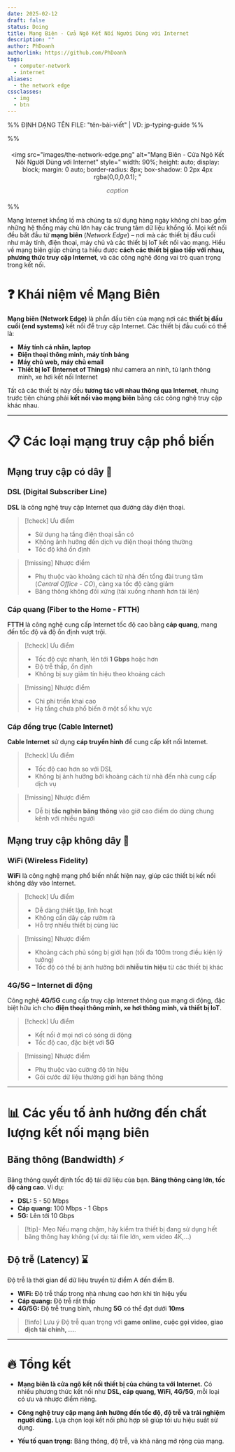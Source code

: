 ```yaml
---
date: 2025-02-12
draft: false
status: Doing
title: Mạng Biên - Cửa Ngõ Kết Nối Người Dùng với Internet
description: ""
author: PhDoanh
authorlink: https://github.com/PhDoanh
tags:
  - computer-network
  - internet
aliases:
  - the network edge
cssclasses:
  - img
  - btn
---
```

%% ĐỊNH DẠNG TÊN FILE: "tên-bài-viết" | VD: jp-typing-guide %%

%% <figure style="text-align: center; margin: 20px auto;">
  <img 
    src="images/the-network-edge.png"
    alt="Mạng Biên - Cửa Ngõ Kết Nối Người Dùng với Internet" 
    style="
      width: 90%;
      height: auto;
      display: block;
      margin: 0 auto;
      border-radius: 8px;
      box-shadow: 0 2px 4px rgba(0,0,0,0.1);
    "
  >
  <figcaption style="
    font-style: italic;
    color: #666;
    margin-top: 10px;
    font-size: 1em;
    padding: 0 10px;
  ">
    <em>caption</em>
  </figcaption>
</figure> %%

Mạng Internet khổng lồ mà chúng ta sử dụng hàng ngày không chỉ bao gồm những hệ thống máy chủ lớn hay các trung tâm dữ liệu khổng lồ. Mọi kết nối đều bắt đầu từ **mạng biên** (_Network Edge_) – nơi mà các thiết bị đầu cuối như máy tính, điện thoại, máy chủ và các thiết bị IoT kết nối vào mạng. Hiểu về mạng biên giúp chúng ta hiểu được **cách các thiết bị giao tiếp với nhau, phương thức truy cập Internet**, và các công nghệ đóng vai trò quan trọng trong kết nối.

# ❓ Khái niệm về Mạng Biên

**Mạng biên (Network Edge)** là phần đầu tiên của mạng nơi các **thiết bị đầu cuối (end systems)** kết nối để truy cập Internet. Các thiết bị đầu cuối có thể là:

- **Máy tính cá nhân, laptop**
- **Điện thoại thông minh, máy tính bảng**
- **Máy chủ web, máy chủ email**
- **Thiết bị IoT (Internet of Things)** như camera an ninh, tủ lạnh thông minh, xe hơi kết nối Internet

Tất cả các thiết bị này đều **tương tác với nhau thông qua Internet**, nhưng trước tiên chúng phải **kết nối vào mạng biên** bằng các công nghệ truy cập khác nhau.

---

# 📋 Các loại mạng truy cập phổ biến

## Mạng truy cập có dây 🔌

### DSL (Digital Subscriber Line)

**DSL** là công nghệ truy cập Internet qua đường dây điện thoại.

> [!check] Ưu điểm
> - Sử dụng hạ tầng điện thoại sẵn có
> - Không ảnh hưởng đến dịch vụ điện thoại thông thường
> - Tốc độ khá ổn định

> [!missing] Nhược điểm
> - Phụ thuộc vào khoảng cách từ nhà đến tổng đài trung tâm (_Central Office - CO_), càng xa tốc độ càng giảm
> - Băng thông không đối xứng (tải xuống nhanh hơn tải lên)

### Cáp quang (Fiber to the Home - FTTH)

**FTTH** là công nghệ cung cấp Internet tốc độ cao bằng **cáp quang**, mang đến tốc độ và độ ổn định vượt trội.

> [!check] Ưu điểm
> - Tốc độ cực nhanh, lên tới **1 Gbps** hoặc hơn
> - Độ trễ thấp, ổn định
> - Không bị suy giảm tín hiệu theo khoảng cách

> [!missing] Nhược điểm
> - Chi phí triển khai cao
> - Hạ tầng chưa phổ biến ở một số khu vực

### Cáp đồng trục (Cable Internet)

**Cable Internet** sử dụng **cáp truyền hình** để cung cấp kết nối Internet.

> [!check] Ưu điểm
> - Tốc độ cao hơn so với DSL
> - Không bị ảnh hưởng bởi khoảng cách từ nhà đến nhà cung cấp dịch vụ

> [!missing] Nhược điểm
> - Dễ bị **tắc nghẽn băng thông** vào giờ cao điểm do dùng chung kênh với nhiều người

## Mạng truy cập không dây 🛜

### WiFi (Wireless Fidelity)

**WiFi** là công nghệ mạng phổ biến nhất hiện nay, giúp các thiết bị kết nối không dây vào Internet.

> [!check] Ưu điểm
> - Dễ dàng thiết lập, linh hoạt
> - Không cần dây cáp rườm rà
> - Hỗ trợ nhiều thiết bị cùng lúc

> [!missing] Nhược điểm
> - Khoảng cách phủ sóng bị giới hạn (tối đa 100m trong điều kiện lý tưởng)
> - Tốc độ có thể bị ảnh hưởng bởi **nhiễu tín hiệu** từ các thiết bị khác

### 4G/5G – Internet di động

Công nghệ **4G/5G** cung cấp truy cập Internet thông qua mạng di động, đặc biệt hữu ích cho **điện thoại thông minh, xe hơi thông minh, và thiết bị IoT**.

> [!check] Ưu điểm
> - Kết nối ở mọi nơi có sóng di động
> - Tốc độ cao, đặc biệt với **5G**

> [!missing] Nhược điểm
> - Phụ thuộc vào cường độ tín hiệu
> - Gói cước dữ liệu thường giới hạn băng thông

---

# 📊 Các yếu tố ảnh hưởng đến chất lượng kết nối mạng biên

## Băng thông (Bandwidth) ⚡

Băng thông quyết định tốc độ tải dữ liệu của bạn. **Băng thông càng lớn, tốc độ càng cao**. Ví dụ:

- **DSL:** 5 - 50 Mbps
- **Cáp quang:** 100 Mbps - 1 Gbps
- **5G:** Lên tới 10 Gbps

> [!tip]- Mẹo
> Nếu mạng chậm, hãy kiểm tra thiết bị đang sử dụng hết băng thông hay không (ví dụ: tải file lớn, xem video 4K,...)

## Độ trễ (Latency) ⌛

Độ trễ là thời gian để dữ liệu truyền từ điểm A đến điểm B.

- **WiFi:** Độ trễ thấp trong nhà nhưng cao hơn khi tín hiệu yếu
- **Cáp quang:** Độ trễ rất thấp
- **4G/5G:** Độ trễ trung bình, nhưng **5G** có thể đạt dưới **10ms**

> [!info] Lưu ý
> Độ trễ quan trọng với **game online, cuộc gọi video, giao dịch tài chính, ...**.

---

# 🔥 Tổng kết

- **Mạng biên là cửa ngõ kết nối thiết bị của chúng ta với Internet.** Có nhiều phương thức kết nối như **DSL, cáp quang, WiFi, 4G/5G**, mỗi loại có ưu và nhược điểm riêng.

- **Công nghệ truy cập mạng ảnh hưởng đến tốc độ, độ trễ và trải nghiệm người dùng.** Lựa chọn loại kết nối phù hợp sẽ giúp tối ưu hiệu suất sử dụng.

- **Yếu tố quan trọng:** Băng thông, độ trễ, và khả năng mở rộng của mạng.